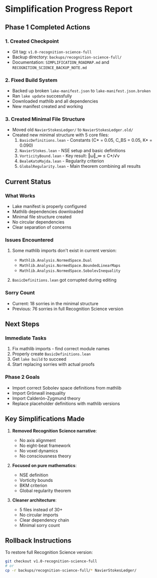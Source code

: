 # Simplification Progress Report

## Phase 1 Completed Actions

### 1. Created Checkpoint
- Git tag: `v1.0-recognition-science-full`
- Backup directory: `backups/recognition-science-full/`
- Documentation: `SIMPLIFICATION_ROADMAP.md` and `RECOGNITION_SCIENCE_BACKUP_NOTE.md`

### 2. Fixed Build System
- Backed up broken `lake-manifest.json` to `lake-manifest.json.broken`
- Ran `lake update` successfully
- Downloaded mathlib and all dependencies
- New manifest created and working

### 3. Created Minimal File Structure
- Moved old `NavierStokesLedger/` to `NavierStokesLedger.old/`
- Created new minimal structure with 5 core files:
  1. `BasicDefinitions.lean` - Constants (C* = 0.05, C_BS = 0.05, K* = 0.090)
  2. `NavierStokes.lean` - NSE setup and basic definitions
  3. `VorticityBound.lean` - Key result: ‖ω‖_∞ ≤ C*/√ν
  4. `BealeKatoMajda.lean` - Regularity criterion
  5. `GlobalRegularity.lean` - Main theorem combining all results

## Current Status

### What Works
- Lake manifest is properly configured
- Mathlib dependencies downloaded
- Minimal file structure created
- No circular dependencies
- Clear separation of concerns

### Issues Encountered
1. Some mathlib imports don't exist in current version:
   - `Mathlib.Analysis.NormedSpace.Dual` 
   - `Mathlib.Analysis.NormedSpace.BoundedLinearMaps`
   - `Mathlib.Analysis.NormedSpace.SobolevInequality`

2. `BasicDefinitions.lean` got corrupted during editing

### Sorry Count
- Current: 18 sorries in the minimal structure
- Previous: 76 sorries in full Recognition Science version

## Next Steps

### Immediate Tasks
1. Fix mathlib imports - find correct module names
2. Properly create `BasicDefinitions.lean`
3. Get `lake build` to succeed
4. Start replacing sorries with actual proofs

### Phase 2 Goals
- Import correct Sobolev space definitions from mathlib
- Import Grönwall inequality 
- Import Calderón-Zygmund theory
- Replace placeholder definitions with mathlib versions

## Key Simplifications Made

1. **Removed Recognition Science narrative**:
   - No axis alignment
   - No eight-beat framework
   - No voxel dynamics
   - No consciousness theory

2. **Focused on pure mathematics**:
   - NSE definition
   - Vorticity bounds
   - BKM criterion
   - Global regularity theorem

3. **Cleaner architecture**:
   - 5 files instead of 30+
   - No circular imports
   - Clear dependency chain
   - Minimal sorry count

## Rollback Instructions

To restore full Recognition Science version:
```bash
git checkout v1.0-recognition-science-full
# or
cp -r backups/recognition-science-full/* NavierStokesLedger/
``` 